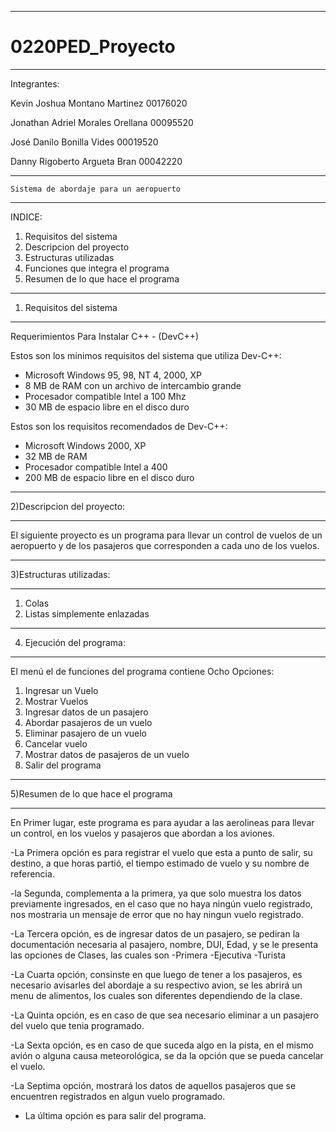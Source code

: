 _________________________________________________
# 0220PED_Proyecto
_________________________________________________
Integrantes:

Kevin Joshua Montano Martinez 00176020

Jonathan Adriel Morales Orellana 00095520

José Danilo Bonilla Vides 00019520

Danny Rigoberto Argueta Bran 00042220

__________________________________________________
    Sistema de abordaje para un aeropuerto
__________________________________________________
INDICE:

1) Requisitos del sistema
2) Descripcion del proyecto
3) Estructuras utilizadas
4) Funciones que integra el programa
5) Resumen de lo que hace el programa
__________________________________________________
1) Requisitos del sistema
__________________________________________________

Requerimientos Para Instalar C++ - (DevC++) 

Estos son los mínimos requisitos del sistema que utiliza Dev-C++:

- Microsoft Windows 95, 98, NT 4, 2000, XP
- 8 MB de RAM con un archivo de intercambio grande
- Procesador compatible Intel a 100 Mhz
- 30 MB de espacio libre en el disco duro

 Estos son los requisitos recomendados de Dev-C++:

- Microsoft Windows 2000, XP
- 32 MB de RAM
- Procesador compatible Intel a 400
- 200 MB de espacio libre en el disco duro
__________________________________________________
2)Descripcion del proyecto:
__________________________________________________
El siguiente proyecto es un programa para llevar un control de vuelos de un aeropuerto y de los pasajeros que
corresponden a cada uno de los vuelos.

__________________________________________________
3)Estructuras utilizadas:
__________________________________________________
1. Colas
2. Listas simplemente enlazadas

__________________________________________________
4) Ejecución del programa:
__________________________________________________

El menú el de funciones del programa contiene Ocho Opciones:
1.	Ingresar un Vuelo
2.  Mostrar Vuelos
3.	Ingresar datos de un pasajero
4.	Abordar pasajeros de un vuelo
5.	Eliminar pasajero de un vuelo
6.	Cancelar vuelo
7.	Mostrar datos de pasajeros de un vuelo
8.	Salir del programa

___________________________________________________
5)Resumen de lo que hace el programa
___________________________________________________

En Primer lugar, este programa es para ayudar a las aerolineas para llevar un control, en los vuelos y pasajeros que abordan a los aviones.

-La Primera opción es para registrar el vuelo que esta a punto de salir, su destino, a que horas partió, el tiempo estimado de vuelo y su nombre de referencia.

-la Segunda, complementa a la primera, ya que solo muestra los datos previamente ingresados, en el caso que no haya ningún vuelo registrado, nos mostraria un mensaje de error que no hay ningun vuelo registrado.

-La Tercera opción, es de ingresar datos de un pasajero, se pediran la documentación necesaria al pasajero, nombre, DUI, Edad, y se le presenta las opciones de Clases, las cuales son
-Primera
-Ejecutiva 
-Turista

-La Cuarta opción, consinste en que luego de tener a los pasajeros, es necesario avisarles del abordaje a su respectivo avion, se les abrirá un menu de alimentos, los cuales son diferentes dependiendo de la clase.

-La Quinta opción, es en caso de que sea necesario eliminar a un pasajero del vuelo que tenia programado.

-La Sexta opción, es en caso de que suceda algo en la pista, en el mismo avión o alguna causa meteorológica, se da la opción que se pueda cancelar el vuelo.

-La Septima opción, mostrará los datos de aquellos pasajeros que se encuentren registrados en algun vuelo programado.

- La última opción es para salir del programa.





